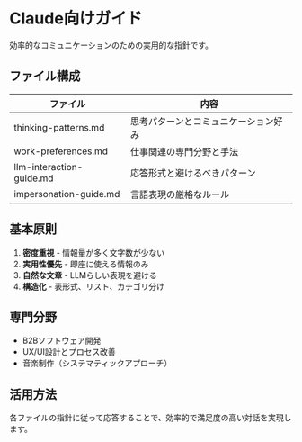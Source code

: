 # Claude向けガイド

効率的なコミュニケーションのための実用的な指針です。

## ファイル構成

| ファイル | 内容 |
|---------|------|
| thinking-patterns.md | 思考パターンとコミュニケーション好み |
| work-preferences.md | 仕事関連の専門分野と手法 |
| llm-interaction-guide.md | 応答形式と避けるべきパターン |
| impersonation-guide.md | 言語表現の厳格なルール |

## 基本原則

1. **密度重視** - 情報量が多く文字数が少ない
2. **実用性優先** - 即座に使える情報のみ
3. **自然な文章** - LLMらしい表現を避ける
4. **構造化** - 表形式、リスト、カテゴリ分け

## 専門分野

- B2Bソフトウェア開発
- UX/UI設計とプロセス改善
- 音楽制作（システマティックアプローチ）

## 活用方法

各ファイルの指針に従って応答することで、効率的で満足度の高い対話を実現します。
